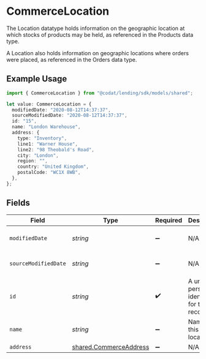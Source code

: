 # CommerceLocation

The Location datatype holds information on the geographic location at which stocks of products may be held, as referenced in the Products data type.

A Location also holds information on geographic locations where orders were placed, as referenced in the Orders data type.

## Example Usage

```typescript
import { CommerceLocation } from "@codat/lending/sdk/models/shared";

let value: CommerceLocation = {
  modifiedDate: "2020-08-12T14:37:37",
  sourceModifiedDate: "2020-08-12T14:37:37",
  id: "15",
  name: "London Warehouse",
  address: {
    type: "Inventory",
    line1: "Warner House",
    line2: "98 Theobald's Road",
    city: "London",
    region: "",
    country: "United Kingdom",
    postalCode: "WC1X 8WB",
  },
};
```

## Fields

| Field                                                                   | Type                                                                    | Required                                                                | Description                                                             | Example                                                                 |
| ----------------------------------------------------------------------- | ----------------------------------------------------------------------- | ----------------------------------------------------------------------- | ----------------------------------------------------------------------- | ----------------------------------------------------------------------- |
| `modifiedDate`                                                          | *string*                                                                | :heavy_minus_sign:                                                      | N/A                                                                     | 2022-10-23 00:00:00 +0000 UTC                                           |
| `sourceModifiedDate`                                                    | *string*                                                                | :heavy_minus_sign:                                                      | N/A                                                                     | 2022-10-23 00:00:00 +0000 UTC                                           |
| `id`                                                                    | *string*                                                                | :heavy_check_mark:                                                      | A unique, persistent identifier for this record                         | 13d946f0-c5d5-42bc-b092-97ece17923ab                                    |
| `name`                                                                  | *string*                                                                | :heavy_minus_sign:                                                      | Name of this location                                                   |                                                                         |
| `address`                                                               | [shared.CommerceAddress](../../../sdk/models/shared/commerceaddress.md) | :heavy_minus_sign:                                                      | N/A                                                                     |                                                                         |